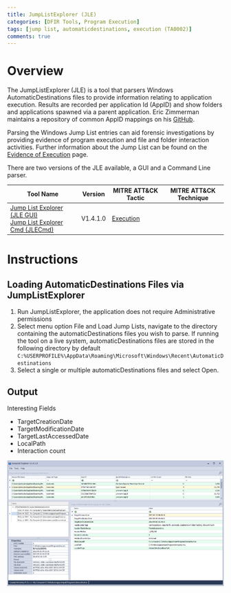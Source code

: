 ```yaml
---
title: JumpListExplorer (JLE)
categories: [DFIR Tools, Program Execution]
tags: [jump list, automaticdestinations, execution (TA0002)]
comments: true
---
```


# Overview
The JumpListExplorer (JLE) is a tool that parsers Windows AutomaticDestinations files to provide information relating to application execution. Results are recorded per application Id (AppID) and show folders and applications spawned via a parent application. Eric Zimmerman maintains a repository of common AppID mappings on his [GitHub](https://github.com/EricZimmerman/JumpList/blob/master/JumpList/Resources/AppIDs.txt).

Parsing the Windows Jump List entries can aid forensic investigations by providing evidence of program execution and file and folder interaction activities. Further information about the Jump List can be found on the [Evidence of Execution](https://darkcybe.github.io/posts/DFIR_Evidence_of_Execution/#jump-list) page.

There are two versions of the JLE available, a GUI and a Command Line parser.

| Tool Name | Version | MITRE ATT&CK Tactic | MITRE ATT&CK Technique |
| --------- | ------- | ------------------- | ---------------------- |
| [Jump List Explorer (JLE GUI)](https://f001.backblazeb2.com/file/EricZimmermanTools/net6/JumpListExplorer.zip) <br> [Jump List Explorer Cmd (JLECmd)](https://f001.backblazeb2.com/file/EricZimmermanTools/net6/JLECmd.zip) | V1.4.1.0 | [Execution](https://attack.mitre.org/tactics/TA0002/) | | 

# Instructions

## Loading AutomaticDestinations Files via JumpListExplorer
1. Run JumpListExplorer, the application does not require Administrative permissions
2. Select menu option File and Load Jump Lists, navigate to the directory containing the automaticDestinations files you wish to parse. If running the tool on a live system, automaticDestinations files are stored in the following directory by default `C:%USERPROFILE%\AppData\Roaming\Microsoft\Windows\Recent\AutomaticDestinations`
3. Select a single or multiple automaticDestinations files and select Open.

## Output
Interesting Fields
- TargetCreationDate
- TargetModificationDate
- TargetLastAccessedDate
- LocalPath
- Interaction count

![JumpListExplorer](/assets/img/posts/DFIR/DFIR_Tools_Execution_JumpListExplorer.png "JumpListExplorer")